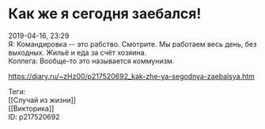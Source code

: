Как же я сегодня заебался!
===========================

   
 2019-04-16, 23:29   
  Я: Командировка -- это рабство. Смотрите. Мы работаем весь день, без выходных. Жильё и еда за счёт хозяина.   
 Коллега: Вообще-то это называется коммунизм.   
    
 <https://diary.ru/~zHz00/p217520692_kak-zhe-ya-segodnya-zaebalsya.htm>   
   
 Теги:   
 [[Случай из жизни]]   
 [[Викторика]]   
 ID: p217520692